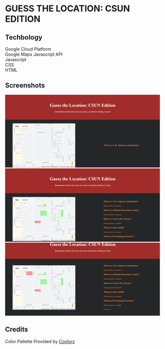 # GUESS THE LOCATION: CSUN EDITION  

## Techbology
Google Cloud Platform  
Google Maps Javascript API  
Javascript  
CSS  
HTML  

## Screenshots  
![image](https://github.com/kyledeguzmanx/fDev-website-guessLocation/blob/main/images/screen1.png)  
![image](https://github.com/kyledeguzmanx/fDev-website-guessLocation/blob/main/images/screen2.png)  
![image](https://github.com/kyledeguzmanx/fDev-website-guessLocation/blob/main/images/screen3.png)  

## Credits  
Color Pallette Provided by [Coolors](https://coolors.co/d1ccdc-e08e45-252627-a22c29-a93f55)
